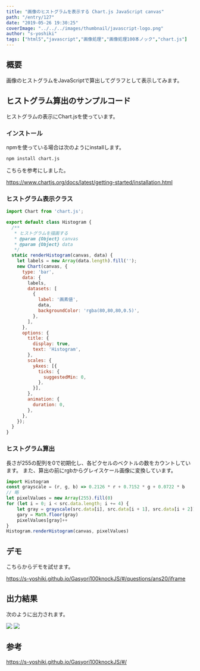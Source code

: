 ```yaml
---
title: "画像のヒストグラムを表示する Chart.js JavaScript canvas"
path: "/entry/127"
date: "2019-05-26 19:30:25"
coverImage: "../../../images/thumbnail/javascript-logo.png"
author: "s-yoshiki"
tags: ["html5","javascript","画像処理","画像処理100本ノック","chart.js"]
---
```


## 概要

画像のヒストグラムをJavaScriptで算出してグラフとして表示してみます。

## ヒストグラム算出のサンプルコード

ヒストグラムの表示にChart.jsを使っています。

### インストール

npmを使っている場合は次のようにinstallします。

```
npm install chart.js
```

こちらを参考にしました。

<a href="https://www.chartjs.org/docs/latest/getting-started/installation.html">https://www.chartjs.org/docs/latest/getting-started/installation.html</a>

### ヒストグラム表示クラス

```js
import Chart from 'chart.js';

export default class Histogram {
  /**
   * ヒストグラムを描画する
   * @param {Object} canvas
   * @param {Object} data
   */
  static renderHistogram(canvas, data) {
    let labels = new Array(data.length).fill('');
    new Chart(canvas, {
      type: 'bar',
      data: {
        labels,
        datasets: [
          {
            label: '画素値',
            data,
            backgroundColor: 'rgba(80,80,80,0.5)',
          },
        ],
      },
      options: {
        title: {
          display: true,
          text: 'Histogram',
        },
        scales: {
          yAxes: [{
            ticks: {
              suggestedMin: 0,
            },
          }],
        },
        animation: {
          duration: 0,
        },
      },
    });
  }
}
```

### ヒストグラム算出

長さが255の配列を0で初期化し、各ピクセルのベクトルの数をカウントしています。
また、算出の前にrgbからグレイスケール画像に変換しています。

```js
import Histogram
const grayscale = (r, g, b) => 0.2126 * r + 0.7152 * g + 0.0722 * b
// 略
let pixelValues = new Array(255).fill(0)
for (let i = 0; i < src.data.length; i += 4) {
    let gray = grayscale(src.data[i], src.data[i + 1], src.data[i + 2])
    gary = Math.floor(gray)
    pixelValues[gray]++
}
Histogram.renderHistogram(canvas, pixelValues)
```

## デモ

こちらからデモを試せます。

<a href="https://s-yoshiki.github.io/Gasyori100knockJS/#/questions/ans20/iframe">https://s-yoshiki.github.io/Gasyori100knockJS/#/questions/ans20/iframe</a>

## 出力結果

次のように出力されます。

<img src="https://images-tech-blog.s-yoshiki.com/img/2019/05/20190526181900.png">

<img src="https://images-tech-blog.s-yoshiki.com/img/2019/05/20190526191307.jpg">

## 参考

<a href="https://s-yoshiki.github.io/Gasyori100knockJS/#/">https://s-yoshiki.github.io/Gasyori100knockJS/#/</a>
